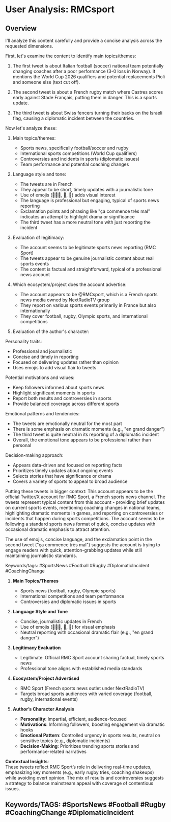 # User Analysis: RMCsport

## Overview

<think>
I'll analyze this content carefully and provide a concise analysis across the requested dimensions.

First, let's examine the content to identify main topics/themes:

1. The first tweet is about Italian football (soccer) national team potentially changing coaches after a poor performance (3-0 loss in Norway). It mentions the World Cup 2026 qualifiers and potential replacements Pioli and someone else (text cut off).

2. The second tweet is about a French rugby match where Castres scores early against Stade Français, putting them in danger. This is a sports update.

3. The third tweet is about Swiss fencers turning their backs on the Israeli flag, causing a diplomatic incident between the countries.

Now let's analyze these:

1. Main topics/themes:
   - Sports news, specifically football/soccer and rugby
   - International sports competitions (World Cup qualifiers)
   - Controversies and incidents in sports (diplomatic issues)
   - Team performance and potential coaching changes

2. Language style and tone:
   - The tweets are in French
   - They appear to be short, timely updates with a journalistic tone
   - Use of emojis (🚨🇮🇹, 😬, 🏉) adds visual interest
   - The language is professional but engaging, typical of sports news reporting
   - Exclamation points and phrasing like "ça commence très mal" indicates an attempt to highlight drama or significance
   - The third tweet has a more neutral tone with just reporting the incident

3. Evaluation of legitimacy:
   - The account seems to be legitimate sports news reporting (RMC Sport)
   - The tweets appear to be genuine journalistic content about real sports events
   - The content is factual and straightforward, typical of a professional news account

4. Which ecosystem/project does the account advertise:
   - The account appears to be @RMCsport, which is a French sports news media owned by NextRadioTV group
   - They report on various sports events primarily in France but also internationally
   - They cover football, rugby, Olympic sports, and international competitions

5. Evaluation of the author's character:

Personality traits:
   - Professional and journalistic
   - Concise and timely in reporting
   - Focused on delivering updates rather than opinion
   - Uses emojis to add visual flair to tweets

Potential motivations and values:
   - Keep followers informed about sports news
   - Highlight significant moments in sports
   - Report both results and controversies in sports
   - Provide balanced coverage across different sports

Emotional patterns and tendencies:
   - The tweets are emotionally neutral for the most part
   - There is some emphasis on dramatic moments (e.g., "en grand danger")
   - The third tweet is quite neutral in its reporting of a diplomatic incident
   - Overall, the emotional tone appears to be professional rather than personal

Decision-making approach:
   - Appears data-driven and focused on reporting facts
   - Prioritizes timely updates about ongoing events
   - Selects stories that have significance or drama
   - Covers a variety of sports to appeal to broad audience

Putting these tweets in bigger context:
This account appears to be the official Twitter/X account for RMC Sport, a French sports news channel. The tweets represent typical content from this account - providing brief updates on current sports events, mentioning coaching changes in national teams, highlighting dramatic moments in games, and reporting on controversies or incidents that happen during sports competitions. The account seems to be following a standard sports news format of quick, concise updates with occasional dramatic emphasis to attract attention.

The use of emojis, concise language, and the exclamation point in the second tweet ("ça commence très mal") suggests the account is trying to engage readers with quick, attention-grabbing updates while still maintaining journalistic standards.

Keywords/tags: #SportsNews #Football #Rugby #DiplomaticIncident #CoachingChange
</think>

1. **Main Topics/Themes**  
   - Sports news (football, rugby, Olympic sports)  
   - International competitions and team performance  
   - Controversies and diplomatic issues in sports  

2. **Language Style and Tone**  
   - Concise, journalistic updates in French  
   - Use of emojis (🚨🇮🇹, 😬, 🏉) for visual emphasis  
   - Neutral reporting with occasional dramatic flair (e.g., "en grand danger")  

3. **Legitimacy Evaluation**  
   - Legitimate: Official RMC Sport account sharing factual, timely sports news  
   - Professional tone aligns with established media standards  

4. **Ecosystem/Project Advertised**  
   - RMC Sport (French sports news outlet under NextRadioTV)  
   - Targets broad sports audiences with varied coverage (football, rugby, international events)  

5. **Author’s Character Analysis**  
   - **Personality**: Impartial, efficient, audience-focused  
   - **Motivations**: Informing followers, boosting engagement via dramatic hooks  
   - **Emotional Pattern**: Controlled urgency in sports results, neutral on sensitive topics (e.g., diplomatic incidents)  
   - **Decision-Making**: Prioritizes trending sports stories and performance-related narratives  

**Contextual Insights**:  
These tweets reflect RMC Sport’s role in delivering real-time updates, emphasizing key moments (e.g., early rugby tries, coaching shakeups) while avoiding overt opinion. The mix of results and controversies suggests a strategy to balance mainstream appeal with coverage of contentious issues.  

**Keywords/TAGS**: #SportsNews #Football #Rugby #CoachingChange #DiplomaticIncident
---
